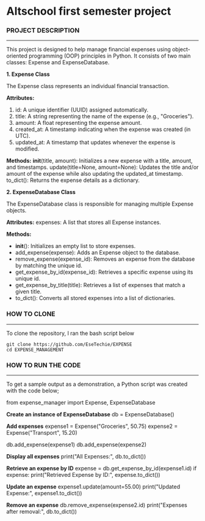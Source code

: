# **Altschool first semester project**

### PROJECT DESCRIPTION
---

This project is designed to help manage financial expenses using object-oriented programming (OOP) principles in Python. It consists of two main classes: Expense and ExpenseDatabase.

**1. Expense Class**

The Expense class represents an individual financial transaction.

**Attributes:**

1. id: A unique identifier (UUID) assigned automatically.
2. title: A string representing the name of the expense (e.g., "Groceries").
3. amount: A float representing the expense amount.
4. created_at: A timestamp indicating when the expense was created (in UTC).
5. updated_at: A timestamp that updates whenever the expense is modified.
   
**Methods:**
__init__(title, amount): Initializes a new expense with a title, amount, and timestamps.
update(title=None, amount=None): Updates the title and/or amount of the expense while also updating the updated_at timestamp.
to_dict(): Returns the expense details as a dictionary.

**2. ExpenseDatabase Class**

The ExpenseDatabase class is responsible for managing multiple Expense objects.

**Attributes:**
expenses: A list that stores all Expense instances.

**Methods:**

- __init__(): Initializes an empty list to store expenses.
- add_expense(expense): Adds an Expense object to the database.
- remove_expense(expense_id): Removes an expense from the database by matching the unique id.
- get_expense_by_id(expense_id): Retrieves a specific expense using its unique id.
- get_expense_by_title(title): Retrieves a list of expenses that match a given title.
- to_dict(): Converts all stored expenses into a list of dictionaries.

### HOW TO CLONE
---

To clone the repository, I ran the bash script below 
```
git clone https://github.com/EseTechie/EXPENSE
cd EXPENSE_MANAGEMENT
```

### HOW TO RUN THE CODE
---

To get a sample output as a demonstration, a Python script was created with the code below;

from expense_manager import Expense, ExpenseDatabase

**Create an instance of ExpenseDatabase**
db = ExpenseDatabase()

**Add expenses**
expense1 = Expense("Groceries", 50.75)
expense2 = Expense("Transport", 15.20)

db.add_expense(expense1)
db.add_expense(expense2)

**Display all expenses**
print("All Expenses:", db.to_dict())

**Retrieve an expense by ID**
expense = db.get_expense_by_id(expense1.id)
if expense:
    print("Retrieved Expense by ID:", expense.to_dict())

**Update an expense**
expense1.update(amount=55.00)
print("Updated Expense:", expense1.to_dict())

**Remove an expense**
db.remove_expense(expense2.id)
print("Expenses after removal:", db.to_dict())


